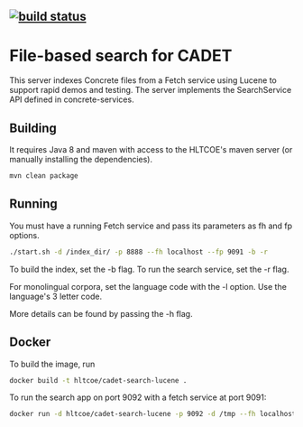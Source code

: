 [![build status](https://gitlab.hltcoe.jhu.edu/research/cadet-search-lucene/badges/master/build.svg)](https://gitlab.hltcoe.jhu.edu/research/cadet-search-lucene/commits/master)
---

File-based search for CADET
===============================
This server indexes Concrete files from a Fetch service using Lucene to support
rapid demos and testing.  The server implements the SearchService
API defined in concrete-services.

Building
---------------
It requires Java 8 and maven with access to the HLTCOE's maven server
(or manually installing the dependencies).

```bash
mvn clean package
```

Running
--------------
You must have a running Fetch service and pass its parameters as fh and fp options.

```bash
./start.sh -d /index_dir/ -p 8888 --fh localhost --fp 9091 -b -r
```

To build the index, set the -b flag. To run the search service, set the -r flag.

For monolingual corpora, set the language code with the -l option. Use the language's 3 letter code.

More details can be found by passing the -h flag.

Docker
-------------
To build the image, run

```bash
docker build -t hltcoe/cadet-search-lucene .
```

To run the search app on port 9092 with a fetch service at port 9091:

```bash
docker run -d hltcoe/cadet-search-lucene -p 9092 -d /tmp --fh localhost --fp 9091
```
